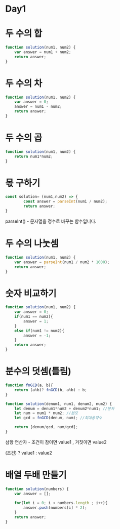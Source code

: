 # Day1 

# 두 수의 합
```js
function solution(num1, num2) {
    var answer = num1 + num2;  
    return answer;
}
```
# 두 수의 차
```js
function solution(num1, num2) {
    var answer = 0;
    answer = num1 - num2;
    return answer;
}
```
# 두 수의 곱
```js
function solution(num1, num2) {
    return num1*num2;
}
```
# 몫 구하기
```js
const solution= (num1,num2) => {
        const answer = parseInt(num1 / num2);
        return answer;
}
```
parseInt() - 문자열을 정수로 바꾸는 함수입니다.

# 두 수의 나눗셈
```js
function solution(num1, num2) {
    var answer = parseInt(num1 / num2 * 1000);
    return answer;
}
```
# 숫자 비교하기
```js
function solution(num1, num2) {
    var answer = 0;
    if(num1 == num2){
        answer = 1;
    }
    else if(num1 != num2){
        answer = -1;
    }
    return answer;
}
```
# 분수의 덧셈(틀림)
```js
function fnGCD(a, b){
    return (a%b)? fnGCD(b, a%b) : b;
}

function solution(denum1, num1, denum2, num2) {
    let denum = denum1*num2 + denum2*num1; //분자
    let num = num1 * num2; //분모
    let gcd = fnGCD(denum, num); //최대공약수

    return [denum/gcd, num/gcd];
} 
```
삼항 연산자 - 조건이 참이면 value1 , 거짓이면 value2

(조건) ? value1 : value2 
# 배열 두배 만들기
```js
function solution(numbers) {
    var answer = [];
    
    for(let i = 0; i < numbers.length ; i++){
        answer.push(numbers[i] * 2);
    }
    return answer;
}
```
